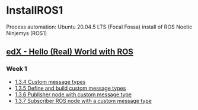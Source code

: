 # InstallROS1
Process automation: Ubuntu 20.04.5 LTS (Focal Fossa) install of ROS Noetic Ninjemys (ROS1)

## [edX - Hello (Real) World with ROS](https://www.youtube.com/@ros1xhellorealworldwithros620/featured)

### Week 1
* [1.3.4 Custom message types](https://youtu.be/-7iNb7la3Ls)
* [1.3.5 Define and build custom message types](https://youtu.be/5vwyfS7kM5k)
* [1.3.6 Publisher node with custom message type](https://youtu.be/rHnMmyPhnHo)
* [1.3.7 Subscriber ROS node with a custom message type]()
